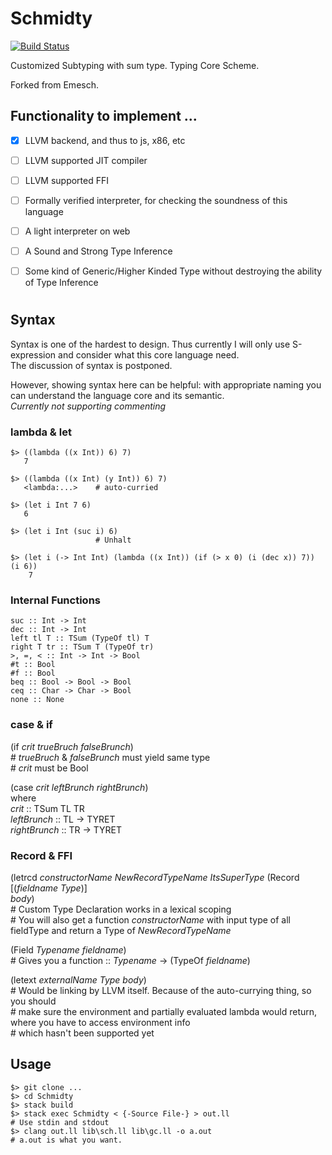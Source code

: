 # Schmidty
[![Build Status](https://travis-ci.org/DKXXXL/Schmidty.svg?branch=by-llvm-pretty-print)](https://travis-ci.org/DKXXXL/Schmidty)

Customized Subtyping with sum type. Typing Core Scheme.

Forked from Emesch.

## Functionality to implement ...
  - [x] LLVM backend, and thus to js, x86, etc
  - [ ] LLVM supported JIT compiler
  - [ ] LLVM supported FFI
  - [ ] Formally verified interpreter, for checking the soundness of this language
  - [ ] A light interpreter on web
  - [ ] A Sound and Strong Type Inference
  - [ ] Some kind of Generic/Higher Kinded Type without destroying the ability of Type Inference
  
  
#
## Syntax
Syntax is one of the hardest to design. Thus currently I will only use S-expression and consider what this core language need. <br />The discussion of syntax is postponed.

However, showing syntax here can be helpful: with appropriate naming you can understand the language core and its semantic. <br />
*Currently not supporting commenting*

### lambda & let
``` 
$> ((lambda ((x Int)) 6) 7) 
   7
```


```
$> ((lambda ((x Int) (y Int)) 6) 7)
   <lambda:...>    # auto-curried
```

```
$> (let i Int 7 6)
   6
```

```
$> (let i Int (suc i) 6)
                   # Unhalt
```

```
$> (let i (-> Int Int) (lambda ((x Int)) (if (> x 0) (i (dec x)) 7)) (i 6))
    7
```


### Internal Functions
```
suc :: Int -> Int
dec :: Int -> Int
left tl T :: TSum (TypeOf tl) T
right T tr :: TSum T (TypeOf tr)
>, =, < :: Int -> Int -> Bool
#t :: Bool
#f :: Bool
beq :: Bool -> Bool -> Bool
ceq :: Char -> Char -> Bool
none :: None
```

### case & if
(if *crit* *trueBruch* *falseBrunch*) <br />
\# *trueBruch* & *falseBrunch* must yield same type <br />
\# *crit* must be Bool <br />

(case *crit* *leftBrunch* *rightBrunch*) <br />
where <br />
*crit* :: TSum TL TR <br />
*leftBrunch* :: TL -> TYRET <br />
*rightBrunch* :: TR -> TYRET <br />

### Record & FFI

(letrcd *constructorName* *NewRecordTypeName* *ItsSuperType* (Record [(*fieldname* *Type*)] <br />
   *body*) <br />
\# Custom Type Declaration works in a lexical scoping <br />
\# You will also get a function *constructorName* with input type of all fieldType and return a Type of *NewRecordTypeName*

(Field *Typename* *fieldname*) <br />
\# Gives you a function :: *Typename* -> (TypeOf *fieldname*)

(letext *externalName* *Type* *body*) <br />
\# Would be linking by LLVM itself. Because of the auto-currying thing, so you should <br />
\# make sure the environment and partially evaluated lambda would return, where you have to access environment info <br />
\# which hasn't been supported yet


## Usage
```
$> git clone ...
$> cd Schmidty
$> stack build
$> stack exec Schmidty < {-Source File-} > out.ll
# Use stdin and stdout
$> clang out.ll lib\sch.ll lib\gc.ll -o a.out
# a.out is what you want.
```

